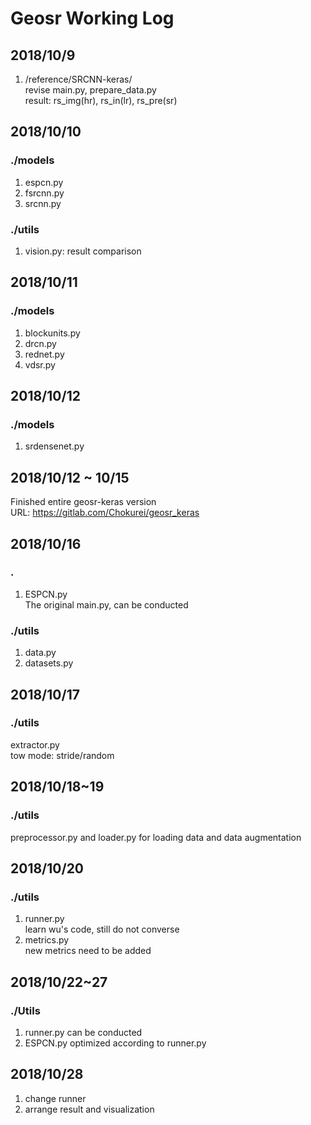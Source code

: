 # Geosr Working Log
## 2018/10/9
1. /reference/SRCNN-keras/  
revise main.py, prepare_data.py  
result: rs_img(hr), rs_in(lr), rs_pre(sr)

## 2018/10/10
### ./models
1. espcn.py  
2. fsrcnn.py  
3. srcnn.py
### ./utils
1. vision.py: result comparison

## 2018/10/11
### ./models
1. blockunits.py
2. drcn.py
3. rednet.py
4. vdsr.py

## 2018/10/12
### ./models
1. srdensenet.py

## 2018/10/12 ~ 10/15
Finished entire geosr-keras version  
URL: https://gitlab.com/Chokurei/geosr_keras

## 2018/10/16
### .
1. ESPCN.py  
The original main.py, can be conducted
### ./utils
1. data.py
2. datasets.py

## 2018/10/17
### ./utils
extractor.py  
tow mode: stride/random

## 2018/10/18~19
### ./utils
preprocessor.py and loader.py
for loading data and data augmentation

## 2018/10/20
### ./utils
1. runner.py  
learn wu's code, still do not converse  
2. metrics.py  
new metrics need to be added

## 2018/10/22~27
### ./Utils
1. runner.py
can be conducted
2. ESPCN.py
optimized according to runner.py

## 2018/10/28
1. change runner
2. arrange result and visualization
